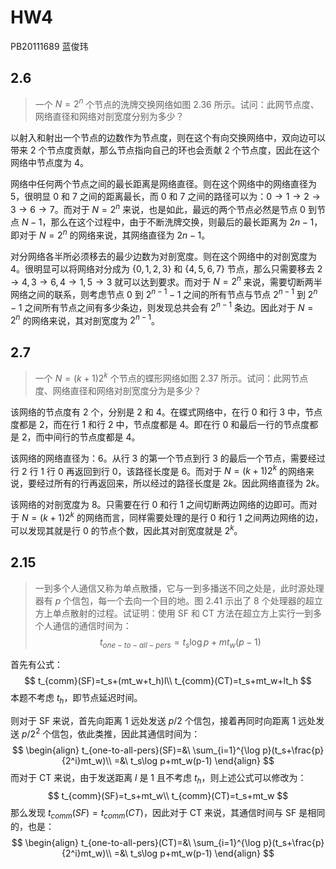 # HW4

PB20111689 蓝俊玮

## 2.6

> 一个 $N=2^n$ 个节点的洗牌交换网络如图 2.36 所示。试问：此网节点度、网络直径和网络对剖宽度分别为多少？

以射入和射出一个节点的边数作为节点度，则在这个有向交换网络中，双向边可以带来 2 个节点度贡献，那么节点指向自己的环也会贡献 2 个节点度，因此在这个网络中节点度为 4。

网络中任何两个节点之间的最长距离是网络直径。则在这个网络中的网络直径为 5，很明显 0 和 7 之间的距离最长，而 0 和 7 之间的路径可以为：$0\to1\to2\to3\to6\to7$。而对于 $N=2^n$ 来说，也是如此，最远的两个节点必然是节点 0 到节点 $N-1$，那么在这个过程中，由于不断洗牌交换，则最后的最长距离为 $2n-1$，即对于 $N=2^n$ 的网络来说，其网络直径为 $2n-1$。

对分网络各半所必须移去的最少边数为对剖宽度。则在这个网络中的对剖宽度为 4。很明显可以将网络对分成为 $\{0,1,2,3\}$ 和 $\{4,5,6,7\}$ 节点，那么只需要移去 $2\to4,3\to6,4\to1,5\to3$ 就可以达到要求。而对于 $N=2^n$ 来说，需要切断两半网络之间的联系，则考虑节点 $0$ 到 $2^{n-1}-1$ 之间的所有节点与节点 $2^{n-1}$ 到 $2^n-1$ 之间所有节点之间有多少条边，则发现总共会有 $2^{n-1}$ 条边。因此对于 $N=2^n$ 的网络来说，其对剖宽度为 $2^{n-1}$。

## 2.7

> 一个 $N=(k+1)2^k$ 个节点的蝶形网络如图 2.37 所示。试问：此网节点度、网络直径和网络对剖宽度分为是多少？

该网络的节点度有 2 个，分别是 2 和 4。在蝶式网络中，在行 0 和行 3 中，节点度都是 2，而在行 1 和行 2 中，节点度都是 4。即在行 0 和最后一行的节点度都是 2，而中间行的节点度都是 4。

该网络的网络直径为：6。从行 3 的第一个节点到行 3 的最后一个节点，需要经过行 2 行 1 行 0 再返回到行 0，该路径长度是 6。而对于 $N=(k+1)2^k$ 的网络来说，要经过所有的行再返回来，所以经过的路径长度是 $2k$。因此网络直径为 $2k$。

该网络的对剖宽度为 8。只需要在行 0 和行 1 之间切断两边网络的边即可。而对于 $N=(k+1)2^k$ 的网络而言，同样需要处理的是行 0 和行 1 之间两边网络的边，可以发现其就是行 0 的节点个数，因此其对剖宽度就是 $2^k$。

## 2.15

> 一到多个人通信又称为单点散播，它与一到多播送不同之处是，此时源处理器有 $p$ 个信包，每一个去向一个目的地。图 2.41 示出了 8 个处理器的超立方上单点散射的过程。试证明：使用 SF 和 CT 方法在超立方上实行一到多个人通信的通信时间为：
> $$
> t_{one-to-all-pers}=t_s\log p +mt_w(p-1)
> $$

首先有公式：
$$
t_{comm}(SF)=t_s+(mt_w+t_h)l\\
t_{comm}(CT)=t_s+mt_w+lt_h
$$
本题不考虑 $t_h$，即节点延迟时间。

则对于 SF 来说，首先向距离 1 远处发送 $p/2$ 个信包，接着再同时向距离 1 远处发送 $p/2^2$ 个信包，依此类推，因此其通信时间为：
$$
\begin{align}
t_{one-to-all-pers}(SF)=&\ \sum_{i=1}^{\log p}(t_s+\frac{p}{2^i}mt_w)\\
=&\ t_s\log p+mt_w(p-1)
\end{align}
$$
而对于 CT 来说，由于发送距离 $l$ 是 1 且不考虑 $t_h$，则上述公式可以修改为：
$$
t_{comm}(SF)=t_s+mt_w\\
t_{comm}(CT)=t_s+mt_w
$$
那么发现 $t_{comm}(SF)=t_{comm}(CT)$，因此对于 CT 来说，其通信时间与 SF 是相同的，也是：
$$
\begin{align}
t_{one-to-all-pers}(CT)=&\ \sum_{i=1}^{\log p}(t_s+\frac{p}{2^i}mt_w)\\
=&\ t_s\log p+mt_w(p-1)
\end{align}
$$
